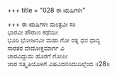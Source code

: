 +++
title = "028 ಈ ಋಷಿಗಳೀ"

+++
ಈ ಋಷಿಗಳೀ ಮಂತ್ರವೀ ಸಂ  
ಭಾರವೀ ಪೌರಾಣ ಕಥೆಯೀ  
ಭೂರಿ ಭೋಜನವೀ ಮಹಾ ಗೋ ರತ್ನ ಧನ ಧಾನ್ಯ  
ಸಾರತರ ವೇದೋಕ್ತಮಾರ್ಗ ವಿ  
ಚಾರವಿದ್ದುದು ಹೊರಗೆ ಗೋಪೀ  
ಜಾರ ಸತ್ಕೃತಿಯೊಳಗೆ ವಿಷವಿದನರಿದುದಿಲ್ಲೆಂದ     ॥28॥